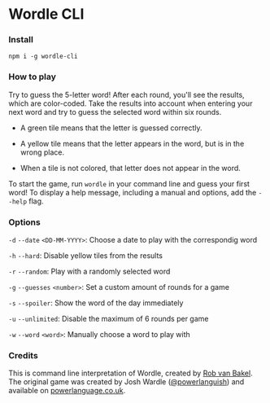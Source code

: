 # Wordle CLI

### Install

```
npm i -g wordle-cli
```

### How to play

Try to guess the 5-letter word! After each round, you'll see the results, which are color-coded. Take the results into account when entering your next word and try to guess the selected word within six rounds.

* A green tile means that the letter is guessed correctly.

* A yellow tile means that the letter appears in the word, but is in the wrong place.

* When a tile is not colored, that letter does not appear in the word.

To start the game, run `wordle` in your command line and guess your first word! To display a help message, including a manual and options, add the `--help` flag.

### Options

`-d` `--date` `<DD-MM-YYYY>`: Choose a date to play with the correspondig word

`-h` `--hard`: Disable yellow tiles from the results

`-r` `--random`: Play with a randomly selected word

`-g` `--guesses` `<number>`: Set a custom amount of rounds for a game

`-s` `--spoiler`: Show the word of the day immediately

`-u` `--unlimited`: Disable the maximum of 6 rounds per game

`-w` `--word` `<word>`: Manually choose a word to play with

### Credits

This is command line interpretation of Wordle, created by [Rob van Bakel](https://github.com/robvanbakel). The original game was created by Josh Wardle ([@powerlanguish](https://twitter.com/powerlanguish)) and available on [powerlanguage.co.uk](https://powerlanguage.co.uk/wordle/).
